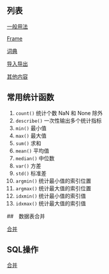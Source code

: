 ## 列表
[一般用法](./usePandas.py)

[Frame](./dataFrame.py)

[词典](./dictionary.py)

[导入导出](./importOrExport.py)

[其他内容](./findEmpty.py)

## 常用统计函数

1. `count()` 统计个数 NaN 和 None 除外
2. `describe()` 一次性输出多个统计指标
3. `min()` 最小值
4. `max()` 最大值
5. `sum()` 求和
6. `mean()` 平均值
7. `median()` 中位数
8. `var()` 方差
9. `std()` 标准差
10. `argmin()` 统计最小值的索引位置
11. `argmax()` 统计最大值的索引位置
12. `idxmin()` 统计最小值的索引值
13. `idxmax()` 统计最大值的索引值

##　数据表合并

[合并](./combination.py)

## SQL操作

[合并](./pandasSql.py)
